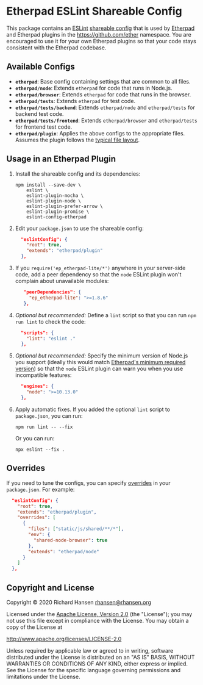 # Etherpad ESLint Shareable Config

This package contains an [ESLint](https://eslint.org/) [shareable
config](https://eslint.org/docs/developer-guide/shareable-configs) that is used
by [Etherpad](https://etherpad.org/) and Etherpad plugins in the
https://github.com/ether namespace. You are encouraged to use it for your own
Etherpad plugins so that your code stays consistent with the Etherpad codebase.

## Available Configs

* **`etherpad`**: Base config containing settings that are common to all files.
* **`etherpad/node`**: Extends `etherpad` for code that runs in Node.js.
* **`etherpad/browser`**: Extends `etherpad` for code that runs in the browser.
* **`etherpad/tests`**: Extends `etherpad` for test code.
* **`etherpad/tests/backend`**: Extends `etherpad/node` and `etherpad/tests` for
  backend test code.
* **`etherpad/tests/frontend`**: Extends `etherpad/browser` and `etherpad/tests`
  for frontend test code.
* **`etherpad/plugin`**: Applies the above configs to the appropriate files.
  Assumes the plugin follows the [typical file
  layout](https://etherpad.org/doc/latest/#index_folder_structure).

## Usage in an Etherpad Plugin

1.  Install the shareable config and its dependencies:

    ```shell
    npm install --save-dev \
        eslint \
        eslint-plugin-mocha \
        eslint-plugin-node \
        eslint-plugin-prefer-arrow \
        eslint-plugin-promise \
        eslint-config-etherpad
    ```

2.  Edit your `package.json` to use the shareable config:

    ```json
      "eslintConfig": {
        "root": true,
        "extends": "etherpad/plugin"
      },
    ```

3. If you `require('ep_etherpad-lite/*')` anywhere in your server-side code, add
   a peer dependency so that the `node` ESLint plugin won't complain about
   unavailable modules:

   ```json
      "peerDependencies": {
        "ep_etherpad-lite": ">=1.8.6"
      },
   ```

4. *Optional but recommended:* Define a `lint` script so that you can run `npm
   run lint` to check the code:

    ```json
      "scripts": {
        "lint": "eslint ."
      },
    ```

5. *Optional but recommended:* Specify the minimum version of Node.js you
    support (ideally this would match [Etherpad's minimum required
    version](https://github.com/ether/etherpad-lite#requirements)) so that the
    `node` ESLint plugin can warn you when you use incompatible features:

    ```json
      "engines": {
        "node": ">=10.13.0"
      },
    ```

6. Apply automatic fixes. If you added the optional `lint` script to
   `package.json`, you can run:

   ```shell
   npm run lint -- --fix
   ```

   Or you can run:

   ```shell
   npx eslint --fix .
   ```

## Overrides

If you need to tune the configs, you can specify
[overrides](https://eslint.org/docs/user-guide/configuring#configuration-based-on-glob-patterns)
in your `package.json`. For example:

```json
  "eslintConfig": {
    "root": true,
    "extends": "etherpad/plugin",
    "overrides": [
      {
        "files": ["static/js/shared/**/*"],
        "env": {
          "shared-node-browser": true
        },
        "extends": "etherpad/node"
      }
    ]
  },
```

## Copyright and License

Copyright © 2020 Richard Hansen <rhansen@rhansen.org>

Licensed under the [Apache License, Version 2.0](LICENSE) (the "License"); you
may not use this file except in compliance with the License. You may obtain a
copy of the License at

http://www.apache.org/licenses/LICENSE-2.0

Unless required by applicable law or agreed to in writing, software distributed
under the License is distributed on an "AS IS" BASIS, WITHOUT WARRANTIES OR
CONDITIONS OF ANY KIND, either express or implied. See the License for the
specific language governing permissions and limitations under the License.
